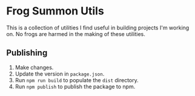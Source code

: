 # Frog Summon Utils

This is a collection of utilities I find useful in building projects I'm working on. No frogs are harmed in the making of these utilities.

## Publishing

1. Make changes.
2. Update the version in `package.json`.
3. Run `npm run build` to populate the `dist` directory.
4. Run `npm publish` to publish the package to npm.
